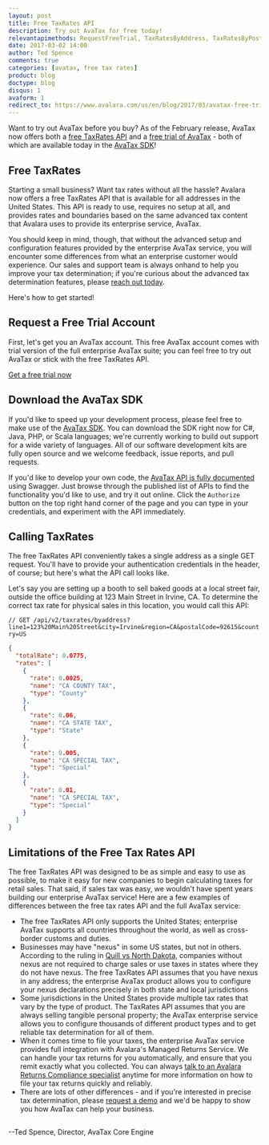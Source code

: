 ```yaml
---
layout: post
title: Free TaxRates API
description: Try out AvaTax for free today!
relevantapimethods: RequestFreeTrial, TaxRatesByAddress, TaxRatesByPostalCode
date: 2017-03-02 14:00
author: Ted Spence
comments: true
categories: [avatax, free tax rates]
product: blog
doctype: blog
disqus: 1
avaform: 1
redirect_to: https://www.avalara.com/us/en/blog/2017/03/avatax-free-trial.html
---
```


Want to try out AvaTax before you buy?  As of the February release, AvaTax now offers both a [free TaxRates API](/api-reference/avatax/rest/v2/methods/Free/TaxRatesByAddress/) and a [free trial of AvaTax](/api-reference/avatax/rest/v2/methods/Free/RequestFreeTrial/) - both of which are available today in the [AvaTax SDK](/sdk)!

<h2>Free TaxRates</h2>

Starting a small business?  Want tax rates without all the hassle?  Avalara now offers a free TaxRates API that is available for all addresses in the United States.  This API is ready to use, requires no setup at all, and provides rates and boundaries based on the same advanced tax content that Avalara uses to provide its enterprise service, AvaTax.

You should keep in mind, though, that without the advanced setup and configuration features provided by the enterprise AvaTax service, you will encounter some differences from what an enterprise customer would experience.  Our sales and support team is always onhand to help you improve your tax determination; if you're curious about the advanced tax determination features, please [reach out today](https://www.avalara.com/signup).

Here's how to get started!

<h2>Request a Free Trial Account</h2>

First, let's get you an AvaTax account.  This free AvaTax account comes with trial version of the full enterprise AvaTax suite; you can feel free to try out AvaTax or stick with the free TaxRates API.

<a href="https://buy.avalara.com/signup?partner=API">Get a free trial now</a>

<h2>Download the AvaTax SDK</h2>

If you'd like to speed up your development process, please feel free to make use of the [AvaTax SDK](/sdk/).  You can download the SDK right now for C#, Java, PHP, or Scala languages; we're currently working to build out support for a wide variety of languages.  All of our software development kits are fully open source and we welcome feedback, issue reports, and pull requests.

If you'd like to develop your own code, the [AvaTax API is fully documented](/api-reference/avatax/rest/v2/) using Swagger.  Just browse through the published list of APIs to find the functionality you'd like to use, and try it out online.  Click the `Authorize` button on the top right hand corner of the page and you can type in your credentials, and experiment with the API immediately.

<h2>Calling TaxRates</h2>

The free TaxRates API conveniently takes a single address as a single GET request.  You'll have to provide your authentication credentials in the header, of course; but here's what the API call looks like.

Let's say you are setting up a booth to sell baked goods at a local street fair, outside the office building at 123 Main Street in Irvine, CA.  To determine the correct tax rate for physical sales in this location, you would call this API:

`// GET /api/v2/taxrates/byaddress?line1=123%20Main%20Street&city=Irvine&region=CA&postalCode=92615&country=US`

```json
{
  "totalRate": 0.0775,
  "rates": [
    {
      "rate": 0.0025,
      "name": "CA COUNTY TAX",
      "type": "County"
    },
    {
      "rate": 0.06,
      "name": "CA STATE TAX",
      "type": "State"
    },
    {
      "rate": 0.005,
      "name": "CA SPECIAL TAX",
      "type": "Special"
    },
    {
      "rate": 0.01,
      "name": "CA SPECIAL TAX",
      "type": "Special"
    }
  ]
}
```

<h2>Limitations of the Free Tax Rates API</h2>

The free TaxRates API was designed to be as simple and easy to use as possible, to make it easy for new companies to begin calculating taxes for retail sales.  That said, if sales tax was easy, we wouldn't have spent years building our enterprise AvaTax service!  Here are a few examples of differences between the free tax rates API and the full AvaTax service:

<ul class="normal">
    <li>The free TaxRates API only supports the United States; enterprise AvaTax supports all countries throughout the world, as well as cross-border customs and duties.</li>
    <li>Businesses may have "nexus" in some US states, but not in others.  According to the ruling in <a href="https://en.wikipedia.org/wiki/Quill_Corp._v._North_Dakota">Quill vs North Dakota</a>, companies without nexus are not required to charge sales or use taxes in states where they do not have nexus.  The free TaxRates API assumes that you have nexus in any address; the enterprise AvaTax product allows you to configure your nexus declarations precisely in both state and local jurisdictions</li>
    <li>Some jurisdictions in the United States provide multiple tax rates that vary by the type of product.  The TaxRates API assumes that you are always selling tangible personal property; the AvaTax enterprise service allows you to configure thousands of different product types and to get reliable tax determination for all of them.</li>
    <li>When it comes time to file your taxes, the enterprise AvaTax service provides full integration with Avalara's Managed Returns Service.  We can handle your tax returns for you automatically, and ensure that you remit exactly what you collected.  You can always <a href="https://www.avalara.com/products/sales-and-use-tax/returns/">talk to an Avalara Returns Compliance specialist</a> anytime for more information on how to file your tax returns quickly and reliably.</li>
    <li>There are lots of other differences - and if you're interested in precise tax determination, please <a href="https://www.avalara.com/signup">request a demo</a> and we'd be happy to show you how AvaTax can help your business.</li>
</ul>

<h2></h2>

--Ted Spence, Director, AvaTax Core Engine
